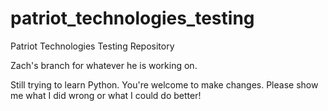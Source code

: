 # patriot_technologies_testing
Patriot Technologies Testing Repository

Zach's branch for whatever he is working on.

Still trying to learn Python.
You're welcome to make changes.
Please show me what I did wrong or what I could do better!
